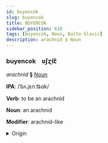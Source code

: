 ```yaml
---
id: buyencok
slug: buyencok
title: BUYENCOK
sidebar_position: 610
tags: [buyencok, Noun, Balto-Slavic]
description: arachnid § Noun
---
```


### buyencok&emsp;<span kind="abugida">ʋʃɀ̃ɿꞇ̑</span>

*arachnid* **§** [Noun](../../tags/Noun)

**IPA**: /ˈbʌ.jɛn.t͡ɕɑk/

**Verb**: to be an arachnid

**Noun**: an arachnid

**Modifier**: arachnid-like

<details>
    <summary>Origin</summary>
    Polish pajęczak /paˈjɛn.t͡ʂak/<br/>
    <em>Balto-Slavic Language Family</em>
</details>
